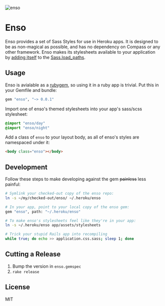 ![enso](https://s3.amazonaws.com/f.cl.ly/items/1O3N0i2E3c2S3z3r183V/enso-purple-01.svg)

Enso
====

Enso provides a set of Sass Styles for use in Heroku apps. It is designed to be as non-magical as possible, and has no dependency on Compass or any other framework. Enso makes its stylesheets available to your application by [adding itself](https://github.com/heroku/enso/blob/master/lib/enso.rb) to the [Sass.load_paths](http://sass-lang.com/docs/yardoc/Sass.html#load_paths-class_method).

## Usage

Enso is avialable as a [rubygem](http://rubygems.org/gems/enso), so using it in a ruby app is trivial.
Put this in your Gemfile and bundle:

```ruby
gem "enso", "~> 0.0.1"
```

Import one of enso's themed stylesheets into your app's sass/scss stylesheet:

```sass
@import "enso/day"
@import "enso/night"
```

Add a class of `enso` to your layout body, as all of enso's styles are namespaced under it:

```html
<body class="enso"></body>
```

## Development

Follow these steps to make developing against the gem <strike>painless</strike> less painful:

```bash
# Symlink your checked-out copy of the enso repo:
ln -s ~/my/checked-out/enso/ ~/.heroku/enso

# In your app, point to your local copy of the enso gem:
gem "enso", path: "~/.heroku/enso"

# To make enso's stylesheets feel like they're in your app:
ln -s ~/.heroku/enso app/assets/stylesheets

# Trick your stupid Rails app into recompiling
while true; do echo >> application.css.sass; sleep 1; done
```

## Cutting a Release

1. Bump the version in `enso.gemspec`
1. `rake release`

## License

MIT